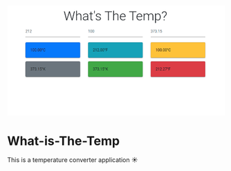 ![what is the temp?](whats_is_the_temp.png "Tempserature converter app")
# What-is-The-Temp
This is a temperature converter application ☀️
